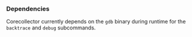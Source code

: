 ### Dependencies

Corecollector currently depends on the `gdb` binary during runtime for the `backtrace` and `debug` subcommands.
